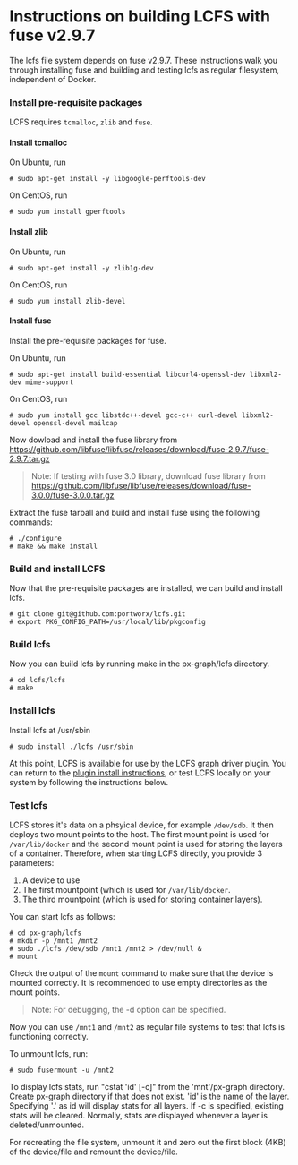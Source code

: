 # Instructions on building LCFS with fuse v2.9.7
The lcfs file system depends on fuse v2.9.7.  These instructions walk you through installing fuse and building and testing lcfs as regular filesystem, independent of Docker.

### Install pre-requisite packages
LCFS requires `tcmalloc`, `zlib` and `fuse`.

#### Install tcmalloc

On Ubuntu, run 

```
# sudo apt-get install -y libgoogle-perftools-dev
```

On CentOS, run

```
# sudo yum install gperftools
```

#### Install zlib

On Ubuntu, run

```
# sudo apt-get install -y zlib1g-dev
```

On CentOS, run

```
# sudo yum install zlib-devel
```

#### Install fuse
Install the pre-requisite packages for fuse.

On Ubuntu, run

```
# sudo apt-get install build-essential libcurl4-openssl-dev libxml2-dev mime-support
```

On CentOS, run

```
# sudo yum install gcc libstdc++-devel gcc-c++ curl-devel libxml2-devel openssl-devel mailcap
```
     
Now dowload and install the fuse library from https://github.com/libfuse/libfuse/releases/download/fuse-2.9.7/fuse-2.9.7.tar.gz

> Note: If testing with fuse 3.0 library, download fuse library from https://github.com/libfuse/libfuse/releases/download/fuse-3.0.0/fuse-3.0.0.tar.gz

Extract the fuse tarball and build and install fuse using the following commands:

```
# ./configure
# make && make install
```

### Build and install LCFS

Now that the pre-requisite packages are installed, we can build and install lcfs.

```
# git clone git@github.com:portworx/lcfs.git
# export PKG_CONFIG_PATH=/usr/local/lib/pkgconfig
```

### Build lcfs 
Now you can build lcfs by running make in the px-graph/lcfs directory.

```
# cd lcfs/lcfs
# make
```

### Install lcfs
Install lcfs at /usr/sbin

```
# sudo install ./lcfs /usr/sbin
```

At this point, LCFS is available for use by the LCFS graph driver plugin.  You can return to the [plugin install instructions](https://github.com/portworx/lcfs/blob/master/INSTALL.md#step-1---install-lcfs), or test LCFS locally on your system by following the instructions below.

### Test lcfs
LCFS stores it's data on a phsyical device, for example `/dev/sdb`.  It then deploys two mount points to the host.  The first mount point is used for `/var/lib/docker` and the second mount point is used for storing the layers of a container.  Therefore, when starting LCFS directly, you provide 3 parameters:

1. A device to use
2. The first mountpoint (which is used for `/var/lib/docker`.
3. The third mountpoint (which is used for storing container layers).

You can start lcfs as follows:

```
# cd px-graph/lcfs
# mkdir -p /mnt1 /mnt2
# sudo ./lcfs /dev/sdb /mnt1 /mnt2 > /dev/null &
# mount
```

Check the output of the `mount` command to make sure that the device is mounted correctly.  It is recommended to use empty directories as the mount points.

> Note: For debugging, the -d option can be specified.

Now you can use `/mnt1` and `/mnt2` as regular file systems to test that lcfs is functioning correctly.

To unmount lcfs, run:
```
# sudo fusermount -u /mnt2
```

To display lcfs stats, run "cstat 'id' [-c]" from the 'mnt'/px-graph directory.  Create px-graph directory if that does not exist.  'id' is the name of the layer.  Specifying '.' as id will display stats for all layers.  If -c is specified, existing stats will be cleared.  Normally, stats are displayed whenever a layer is deleted/unmounted.  

For recreating the file system, unmount it and zero out the first block (4KB) of the device/file and remount the device/file.
